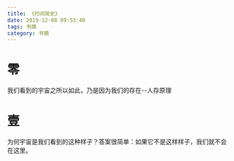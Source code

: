 ```yaml
---
title: 《时间简史》
date: 2019-12-08 09:53:40
tags: 书摘
category: 书摘
---
```

# 零
我们看到的宇宙之所以如此，乃是因为我们的存在--人存原理

# 壹
为何宇宙是我们看到的这种样子？答案很简单：如果它不是这样样子，我们就不会在这里。
